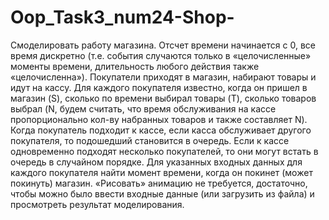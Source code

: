 # Oop_Task3_num24-Shop-

Смоделировать работу магазина. Отсчет времени начинается с 0, все время дискретно (т.е. события случаются только в
 «целочисленные» моменты времени, длительность любого действия также «целочисленна»). Покупатели приходят в
 магазин, набирают товары и идут на кассу. Для каждого покупателя известно, когда он пришел в магазин (S),
 сколько по времени выбирал товары (T), сколько товаров выбрал (N, будем считать, что время обслуживания на
 кассе пропорционально кол-ву набранных товаров и также составляет N). Когда покупатель подходит к кассе,
 если касса обслуживает другого покупателя, то подошедший становится в очередь. Если к кассе одновременно
 подходят несколько покупателей, то они могут встать в очередь в случайном порядке.
 Для указанных входных данных для каждого покупателя найти момент времени, когда он покинет (может покинуть)
 магазин.
 «Рисовать» анимацию не требуется, достаточно, чтобы можно было ввести входные данные (или загрузить из файла)
 и просмотреть результат моделирования.
